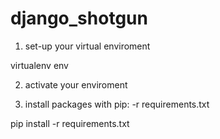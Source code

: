 # django_shotgun

1. set-up your virtual enviroment

virtualenv env



2. activate your enviroment

3. install packages with pip: -r requirements.txt

pip install -r requirements.txt

